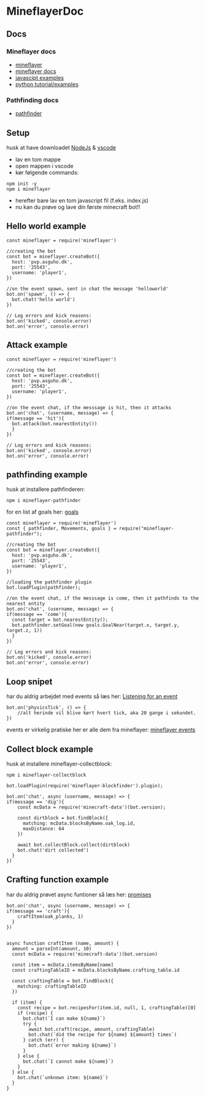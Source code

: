 # MineflayerDoc
## Docs
### Mineflayer docs
- [mineflayer](https://github.com/PrismarineJS/mineflayer)
- [mineflayer docs](https://github.com/PrismarineJS/mineflayer/blob/master/docs/api.md)
- [javascipt examples](https://github.com/PrismarineJS/mineflayer/tree/master/examples)
- [python tutorial/examples](https://github.com/PrismarineJS/mineflayer/tree/master/examples/python)
### Pathfinding docs
- [pathfinder](https://github.com/PrismarineJS/mineflayer-pathfinder)
## Setup
husk at have downloadet [NodeJs](https://nodejs.org/en/) & [vscode](https://code.visualstudio.com/)
- lav en tom mappe
- open mappen i vscode
- kør følgende commands:
```
npm init -y
npm i mineflayer
```
- herefter bare lav en tom javascript fil (f.eks. index.js)
- nu kan du prøve og lave din første minecraft bot!!
## Hello world example
```
const mineflayer = require('mineflayer')

//creating the bot
const bot = mineflayer.createBot({
  host: 'pvp.asguho.dk',
  port: '25543',
  username: 'player1',
})

//on the event spawn, sent in chat the message 'helloworld'
bot.on('spawn', () => {
  bot.chat('hello world')
})

// Log errors and kick reasons:
bot.on('kicked', console.error)
bot.on('error', console.error)
```
## Attack example
```
const mineflayer = require('mineflayer')

//creating the bot
const bot = mineflayer.createBot({
  host: 'pvp.asguho.dk',
  port: '25543',
  username: 'player1',
})

//on the event chat, if the messsage is hit, then it attacks
bot.on('chat', (username, message) => {
if(message == 'hit'){
  bot.attack(bot.nearestEntity())
  }
})

// Log errors and kick reasons:
bot.on('kicked', console.error)
bot.on('error', console.error)
```
## pathfinding example
husk at installere pathfinderen:
```
npm i mineflayer-pathfinder
```
for en list af goals her: [goals](https://github.com/PrismarineJS/mineflayer-pathfinder#Goals)
```
const mineflayer = require('mineflayer')
const { pathfinder, Movements, goals } = require("mineflayer-pathfinder");

//creating the bot
const bot = mineflayer.createBot({
  host: 'pvp.asguho.dk',
  port: '25543',
  username: 'player1',
})

//loading the pathfinder plugin
bot.loadPlugin(pathfinder);

//on the event chat, if the messsage is come, then it pathfinds to the nearest entity
bot.on('chat', (username, message) => {
if(message == 'come'){
  const target = bot.nearestEntity();
  bot.pathfinder.setGoal(new goals.GoalNear(target.x, target.y, target.z, 1))
  }
})

// Log errors and kick reasons:
bot.on('kicked', console.error)
bot.on('error', console.error)
```
## Loop snipet
har du aldrig arbejdet med events så læs her: [Listening for an event](https://github.com/PrismarineJS/mineflayer/blob/master/docs/tutorial.md#listening-for-an-event)
```
bot.on('physicsTick', () => {
    //alt herinde vil blive kørt hvert tick, aka 20 gange i sekundet.
})
```
events er virkelig pratiske her er alle dem fra mineflayer: [mineflayer events](https://github.com/PrismarineJS/mineflayer/blob/master/docs/api.md#events)

## Collect block example
husk at installere mineflayer-collectblock:
```
npm i mineflayer-collectblock
```

```
bot.loadPlugin(require('mineflayer-blockfinder').plugin);

bot.on('chat', async (username, message) => {
if(message == 'dig'){
    const mcData = require('minecraft-data')(bot.version);

    const dirtblock = bot.findBlock({
      matching: mcData.blocksByName.oak_log.id,
      maxDistance: 64
    })
    
    await bot.collectBlock.collect(dirtblock)
    bot.chat('dirt collected')
  }
})
```
## Crafting function example
har du aldrig prøvet async funtioner så læs her: [promises](https://github.com/PrismarineJS/mineflayer/blob/master/docs/tutorial.md#promises)
```
bot.on('chat', async (username, message) => {
if(message == 'craft'){
    craftItem(oak_planks, 1)
  }
})


async function craftItem (name, amount) {
  amount = parseInt(amount, 10)
  const mcData = require('minecraft-data')(bot.version)

  const item = mcData.itemsByName[name]
  const craftingTableID = mcData.blocksByName.crafting_table.id

  const craftingTable = bot.findBlock({
    matching: craftingTableID
  })

  if (item) {
    const recipe = bot.recipesFor(item.id, null, 1, craftingTable)[0]
    if (recipe) {
      bot.chat(`I can make ${name}`)
      try {
        await bot.craft(recipe, amount, craftingTable)
        bot.chat(`did the recipe for ${name} ${amount} times`)
      } catch (err) {
        bot.chat(`error making ${name}`)
      }
    } else {
      bot.chat(`I cannot make ${name}`)
    }
  } else {
    bot.chat(`unknown item: ${name}`)
  }
}
```

